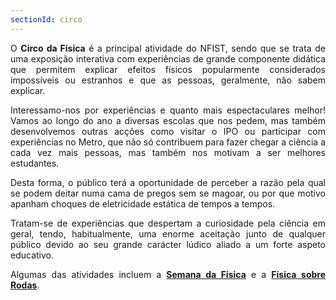 ```yaml
---
sectionId: circo
---
```


<div style="text-align: justify">
O <strong>Circo da Física</strong> é a principal atividade do NFIST, sendo que se trata de uma exposição interativa com experiências de grande componente didática que permitem explicar efeitos físicos popularmente considerados impossíveis ou estranhos e que as pessoas, geralmente, não sabem explicar.

Interessamo-nos por experiências e quanto mais espectaculares melhor! Vamos ao longo do ano a diversas escolas que nos pedem, mas também desenvolvemos outras acções como visitar o IPO ou participar com experiências no Metro, que não só contribuem para fazer chegar a ciência a cada vez mais pessoas, mas também nos motivam a ser melhores estudantes.

Desta forma, o público terá a oportunidade de perceber a razão pela qual se podem deitar numa cama de pregos sem se magoar, ou por que motivo apanham choques de eletricidade estática de tempos a tempos.

Tratam-­se de experiências que despertam a curiosidade pela ciência em geral, tendo, habitualmente, uma enorme aceitação junto de qualquer público devido ao seu grande carácter lúdico aliado a um forte aspeto educativo.

Algumas das atividades incluem a <u><strong>Semana da Física</strong></u> e a <u><strong>Física sobre Rodas</strong></u>.

</div>
